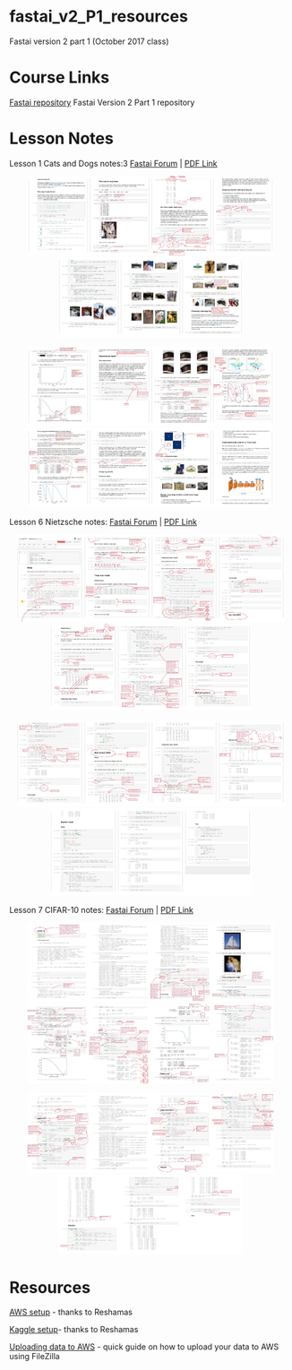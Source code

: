 # fastai_v2_P1_resources
Fastai version 2 part 1 (October 2017 class)

# Course Links
[Fastai repository](https://github.com/fastai/fastai) Fastai Version 2 Part 1 repository

# Lesson Notes
Lesson 1 Cats and Dogs notes:3  [Fastai Forum](http://forums.fast.ai/t/cats-and-dogs-code-notes/7561) | [PDF Link](images/lesson1_notes.pdf "PDF Link")

<p align="center">
<imgsrc="images/lesson1_notes_Page_01.jpg" width=110/><img src="images/lesson1_notes_Page_02.jpg" width=110 /><img src="images/lesson1_notes_Page_03.jpg" width=110 /><img src="images/lesson1_notes_Page_04.jpg" width=110 /><img src="images/lesson1_notes_Page_05.jpg" width=110 /><img src="images/lesson1_notes_Page_06.jpg" width=110 /><img src="images/lesson1_notes_Page_07.jpg" width=110 /><img src="images/lesson1_notes_Page_08.jpg" width=110 />
</p><p align="center">
<img src="images/lesson1_notes_Page_09.jpg" width=110/><img src="images/lesson1_notes_Page_10.jpg" width=110 /><img src="images/lesson1_notes_Page_11.jpg" width=110 /><img src="images/lesson1_notes_Page_12.jpg" width=110 /><img src="images/lesson1_notes_Page_13.jpg" width=110 /><img src="images/lesson1_notes_Page_14.jpg" width=110 /><img src="images/lesson1_notes_Page_15.jpg" width=110 /><img src="images/lesson1_notes_Page_16.jpg" width=110 />
</p>

Lesson 6 Nietzsche notes: [Fastai Forum](http://forums.fast.ai/t/nietzsche-notes-lesson-6/8682) | [PDF Link](images/lesson6-rnn_notes.pdf "PDF Link")

<p align="center">
<img src="images/lesson6-rnn_notes_Page_01.jpg" width=120/><img src="images/lesson6-rnn_notes_Page_02.jpg" width=120 /><img src="images/lesson6-rnn_notes_Page_03.jpg" width=120 /><img src="images/lesson6-rnn_notes_Page_04.jpg" width=120 /><img src="images/lesson6-rnn_notes_Page_05.jpg" width=120 /><img src="images/lesson6-rnn_notes_Page_06.jpg" width=120 /><img src="images/lesson6-rnn_notes_Page_07.jpg" width=120 />
</p><p align="center">
<img src="images/lesson6-rnn_notes_Page_08.jpg" width=120/><img src="images/lesson6-rnn_notes_Page_09.jpg" width=120 /><img src="images/lesson6-rnn_notes_Page_10.jpg" width=120 /><img src="images/lesson6-rnn_notes_Page_11.jpg" width=120 /><img src="images/lesson6-rnn_notes_Page_12.jpg" width=120 /><img src="images/lesson6-rnn_notes_Page_13.jpg" width=120 /><img src="images/lesson6-rnn_notes_Page_14.jpg" width=120 />
</p>

Lesson 7 CIFAR-10 notes: [Fastai Forum](http://forums.fast.ai/t/cifar-10-notes-lesson-7/8888) | [PDF Link](images/lesson7-cifar10_notes.pdf "PDF Link")

<p align="center">
<img src="images/lesson7-cifar10_notes_Page_01.jpg" width=110/><img src="images/lesson7-cifar10_notes_Page_02.jpg" width=110 /><img src="images/lesson7-cifar10_notes_Page_03.jpg" width=110 /><img src="images/lesson7-cifar10_notes_Page_04.jpg" width=110 /><img src="images/lesson7-cifar10_notes_Page_05.jpg" width=110 /><img src="images/lesson7-cifar10_notes_Page_06.jpg" width=110 /><img src="images/lesson7-cifar10_notes_Page_07.jpg" width=110 /><img src="images/lesson7-cifar10_notes_Page_08.jpg" width=110 />
</p><p align="center">
<img src="images/lesson7-cifar10_notes_Page_09.jpg" width=110/><img src="images/lesson7-cifar10_notes_Page_02.jpg" width=110 /><img src="images/lesson7-cifar10_notes_Page_11.jpg" width=110 /><img src="images/lesson7-cifar10_notes_Page_12.jpg" width=110 /><img src="images/lesson7-cifar10_notes_Page_13.jpg" width=110 /><img src="images/lesson7-cifar10_notes_Page_14.jpg" width=110 /><img src="images/lesson7-cifar10_notes_Page_15.jpg" width=110 />
</p>

# Resources
[AWS setup](https://github.com/reshamas/fastai_deeplearn_part1/blob/master/tools/aws_ami_gpu_setup.md) - thanks to Reshamas

[Kaggle setup](https://github.com/reshamas/fastai_deeplearn_part1/blob/master/tools/download_data_kaggle_cli.md)- thanks to Reshamas

[Uploading data to AWS](https://github.com/asvcode/fastai_v2_P1_resources/blob/master/Uploading%20data%20to%20AWS.md) - quick guide on how to upload your data to AWS using FileZilla



